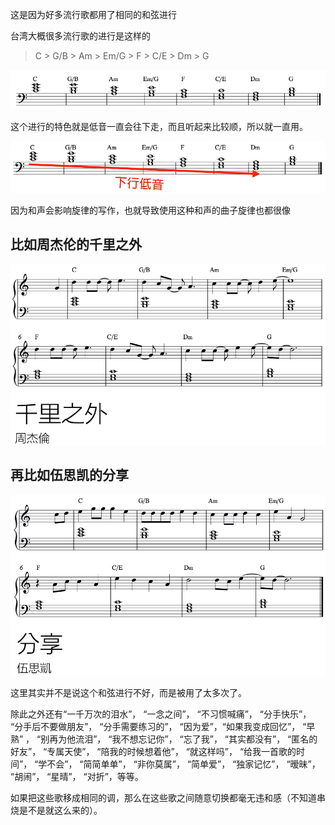 这是因为好多流行歌都用了相同的和弦进行

台湾大概很多流行歌的进行是这样的

> C > G/B > Am > Em/G > F > C/E > Dm > G

![](https://raw.githubusercontent.com/songmz/ImageHosting/master/img/20210206191230.png)

这个进行的特色就是低音一直会往下走，而且听起来比较顺，所以就一直用。

![](https://raw.githubusercontent.com/songmz/ImageHosting/master/img/20210206191301.png)

因为和声会影响旋律的写作，也就导致使用这种和声的曲子旋律也都很像

## 比如周杰伦的千里之外

![](https://raw.githubusercontent.com/songmz/ImageHosting/master/img/20210206180824.png)

## 再比如伍思凯的分享

![](https://raw.githubusercontent.com/songmz/ImageHosting/master/img/20210206181012.png)

这里其实并不是说这个和弦进行不好，而是被用了太多次了。

除此之外还有“一千万次的泪水”， “一念之间”， “不习惯喊痛”， “分手快乐”， “分手后不要做朋友”， “分手需要练习的”， “因为爱”，“如果我变成回忆”， “早熟” ， “别再为他流泪”， “我不想忘记你”， “忘了我”， “其实都没有”， “匿名的好友”， “专属天使”， “陪我的时候想着他”， “就这样吗”， “给我一首歌的时间”， “学不会”， “简简单单”， “非你莫属”， “简单爱”， “独家记忆”， “暧昧”， “胡闹”， “星晴”， “对折”，等等。

如果把这些歌移成相同的调，那么在这些歌之间随意切换都毫无违和感（不知道串烧是不是就这么来的）。